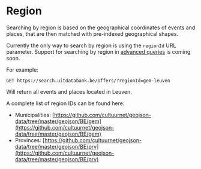 # Region

Searching by region is based on the geographical coördinates of events and places, that are then matched with pre-indexed geographical shapes.

Currently the only way to search by region is using the `regionId` URL parameter. Support for searching by region in [advanced queries](/advanced-queries.md) is coming soon.

For example:

```
GET https://search.uitdatabank.be/offers/?regionId=gem-leuven
```

Will return all events and places located in Leuven.

A complete list of region IDs can be found here:

* Municipalities: [https://github.com/cultuurnet/geojson-data/tree/master/geojson/BE/gem](https://github.com/cultuurnet/geojson-data/tree/master/geojson/BE/gem)
* Provinces: [https://github.com/cultuurnet/geojson-data/tree/master/geojson/BE/prv](https://github.com/cultuurnet/geojson-data/tree/master/geojson/BE/prv)



